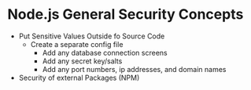 # Node.js General Security Concepts

- Put Sensitive Values Outside fo Source Code
  - Create a separate config file 
    - Add any database connection screens 
    - Add any secret key/salts
    - Add any port numbers, ip addresses, and domain names
- Security of external Packages (NPM) 
